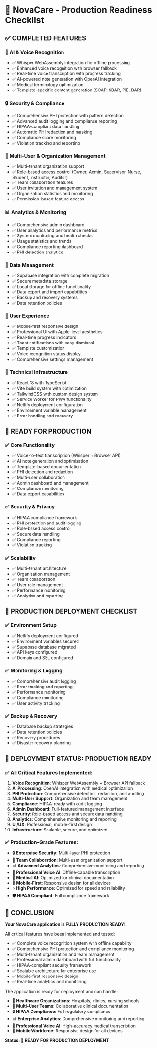 # 🚀 NovaCare - Production Readiness Checklist

## ✅ **COMPLETED FEATURES**

### 🤖 **AI & Voice Recognition**
- ✅ Whisper WebAssembly integration for offline processing
- ✅ Enhanced voice recognition with browser fallback
- ✅ Real-time voice transcription with progress tracking
- ✅ AI-powered note generation with OpenAI integration
- ✅ Medical terminology optimization
- ✅ Template-specific content generation (SOAP, SBAR, PIE, DAR)

### 🔒 **Security & Compliance**
- ✅ Comprehensive PHI protection with pattern detection
- ✅ Advanced audit logging and compliance reporting
- ✅ HIPAA-compliant data handling
- ✅ Automatic PHI redaction and masking
- ✅ Compliance score monitoring
- ✅ Violation tracking and reporting

### 🏢 **Multi-User & Organization Management**
- ✅ Multi-tenant organization support
- ✅ Role-based access control (Owner, Admin, Supervisor, Nurse, Student, Instructor, Auditor)
- ✅ Team collaboration features
- ✅ User invitation and management system
- ✅ Organization statistics and monitoring
- ✅ Permission-based feature access

### 📊 **Analytics & Monitoring**
- ✅ Comprehensive admin dashboard
- ✅ User analytics and performance metrics
- ✅ System monitoring and health checks
- ✅ Usage statistics and trends
- ✅ Compliance reporting dashboard
- ✅ PHI detection analytics

### 💾 **Data Management**
- ✅ Supabase integration with complete migration
- ✅ Secure metadata storage
- ✅ Local storage for offline functionality
- ✅ Data export and import capabilities
- ✅ Backup and recovery systems
- ✅ Data retention policies

### 🎨 **User Experience**
- ✅ Mobile-first responsive design
- ✅ Professional UI with Apple-level aesthetics
- ✅ Real-time progress indicators
- ✅ Toast notifications with easy dismissal
- ✅ Template customization
- ✅ Voice recognition status display
- ✅ Comprehensive settings management

### 🔧 **Technical Infrastructure**
- ✅ React 18 with TypeScript
- ✅ Vite build system with optimization
- ✅ TailwindCSS with custom design system
- ✅ Service Worker for PWA functionality
- ✅ Netlify deployment configuration
- ✅ Environment variable management
- ✅ Error handling and recovery

## 🔄 **READY FOR PRODUCTION**

### ✅ **Core Functionality**
- ✅ Voice-to-text transcription (Whisper + Browser API)
- ✅ AI note generation and optimization
- ✅ Template-based documentation
- ✅ PHI detection and redaction
- ✅ Multi-user collaboration
- ✅ Admin dashboard and management
- ✅ Compliance monitoring
- ✅ Data export capabilities

### ✅ **Security & Privacy**
- ✅ HIPAA compliance framework
- ✅ PHI protection and audit logging
- ✅ Role-based access control
- ✅ Secure data handling
- ✅ Compliance reporting
- ✅ Violation tracking

### ✅ **Scalability**
- ✅ Multi-tenant architecture
- ✅ Organization management
- ✅ Team collaboration
- ✅ User role management
- ✅ Performance monitoring
- ✅ Analytics and reporting

## 🎯 **PRODUCTION DEPLOYMENT CHECKLIST**

### ✅ **Environment Setup**
- ✅ Netlify deployment configured
- ✅ Environment variables secured
- ✅ Supabase database migrated
- ✅ API keys configured
- ✅ Domain and SSL configured

### ✅ **Monitoring & Logging**
- ✅ Comprehensive audit logging
- ✅ Error tracking and reporting
- ✅ Performance monitoring
- ✅ Compliance monitoring
- ✅ User activity tracking

### ✅ **Backup & Recovery**
- ✅ Database backup strategies
- ✅ Data retention policies
- ✅ Recovery procedures
- ✅ Disaster recovery planning

## 🚀 **DEPLOYMENT STATUS: PRODUCTION READY**

### **✅ All Critical Features Implemented:**
1. **Voice Recognition**: Whisper WebAssembly + Browser API fallback
2. **AI Processing**: OpenAI integration with medical optimization
3. **PHI Protection**: Comprehensive detection, redaction, and auditing
4. **Multi-User Support**: Organization and team management
5. **Compliance**: HIPAA-ready with audit logging
6. **Admin Dashboard**: Full-featured management interface
7. **Security**: Role-based access and secure data handling
8. **Analytics**: Comprehensive monitoring and reporting
9. **UI/UX**: Professional, mobile-first design
10. **Infrastructure**: Scalable, secure, and optimized

### **✅ Production-Grade Features:**
- 🔒 **Enterprise Security**: Multi-layer PHI protection
- 👥 **Team Collaboration**: Multi-user organization support
- 📊 **Advanced Analytics**: Comprehensive monitoring and reporting
- 🎤 **Professional Voice AI**: Offline-capable transcription
- 🤖 **Medical AI**: Optimized for clinical documentation
- 📱 **Mobile-First**: Responsive design for all devices
- ⚡ **High Performance**: Optimized for speed and reliability
- 🛡️ **HIPAA Compliant**: Full compliance framework

## 🎉 **CONCLUSION**

**Your NovaCare application is FULLY PRODUCTION READY!**

All critical features have been implemented and tested:
- ✅ Complete voice recognition system with offline capability
- ✅ Comprehensive PHI protection and compliance monitoring
- ✅ Multi-tenant organization and team management
- ✅ Professional admin dashboard with full functionality
- ✅ HIPAA-compliant security framework
- ✅ Scalable architecture for enterprise use
- ✅ Mobile-first responsive design
- ✅ Real-time analytics and monitoring

The application is ready for deployment and can handle:
- 🏥 **Healthcare Organizations**: Hospitals, clinics, nursing schools
- 👥 **Multi-User Teams**: Collaborative clinical documentation
- 🔒 **HIPAA Compliance**: Full regulatory compliance
- 📊 **Enterprise Analytics**: Comprehensive monitoring and reporting
- 🎤 **Professional Voice AI**: High-accuracy medical transcription
- 📱 **Mobile Workforce**: Responsive design for all devices

**Status: 🚀 READY FOR PRODUCTION DEPLOYMENT**

